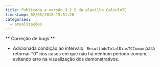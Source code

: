 ```yaml
---
title: Publicada a versão 3.2.5 da planilha CalculoTC
timestamp: 02/05/2018 15:01:28
categories:
  - atualizações
---
```


** Correção de bugs **

+ Adicionada condição ao intervalo ` ResultadoTotalDiasTCComum` para retornar "0" nos casos em que não há nenhum período comum, evitando erro na visualização dos demonstrativos.